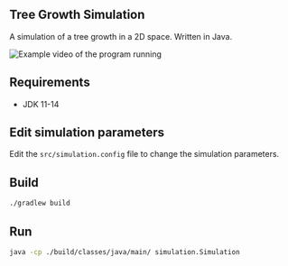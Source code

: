 ## Tree Growth Simulation

A simulation of a tree growth in a 2D space. Written in Java.

![Example video of the program running](./examples/video-capture.gif)

## Requirements

- JDK 11-14

## Edit simulation parameters

Edit the `src/simulation.config` file to change the simulation parameters.

## Build

```bash
./gradlew build
```

## Run

```bash
java -cp ./build/classes/java/main/ simulation.Simulation
```
